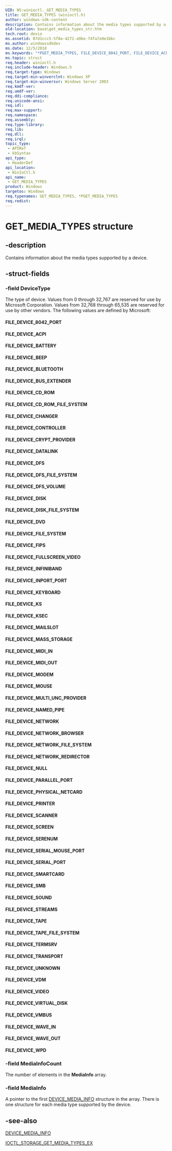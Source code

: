```yaml
---
UID: NS:winioctl._GET_MEDIA_TYPES
title: GET_MEDIA_TYPES (winioctl.h)
author: windows-sdk-content
description: Contains information about the media types supported by a device.
old-location: base\get_media_types_str.htm
tech.root: devio
ms.assetid: 07d1ccc5-5f8a-4272-a9be-74fa7a9e1bbc
ms.author: windowssdkdev
ms.date: 12/5/2018
ms.keywords: "*PGET_MEDIA_TYPES, FILE_DEVICE_8042_PORT, FILE_DEVICE_ACPI, FILE_DEVICE_BATTERY, FILE_DEVICE_BEEP, FILE_DEVICE_BLUETOOTH, FILE_DEVICE_BUS_EXTENDER, FILE_DEVICE_CD_ROM, FILE_DEVICE_CD_ROM_FILE_SYSTEM, FILE_DEVICE_CHANGER, FILE_DEVICE_CONTROLLER, FILE_DEVICE_CRYPT_PROVIDER, FILE_DEVICE_DATALINK, FILE_DEVICE_DFS, FILE_DEVICE_DFS_FILE_SYSTEM, FILE_DEVICE_DFS_VOLUME, FILE_DEVICE_DISK, FILE_DEVICE_DISK_FILE_SYSTEM, FILE_DEVICE_DVD, FILE_DEVICE_FILE_SYSTEM, FILE_DEVICE_FIPS, FILE_DEVICE_FULLSCREEN_VIDEO, FILE_DEVICE_INFINIBAND, FILE_DEVICE_INPORT_PORT, FILE_DEVICE_KEYBOARD, FILE_DEVICE_KS, FILE_DEVICE_KSEC, FILE_DEVICE_MAILSLOT, FILE_DEVICE_MASS_STORAGE, FILE_DEVICE_MIDI_IN, FILE_DEVICE_MIDI_OUT, FILE_DEVICE_MODEM, FILE_DEVICE_MOUSE, FILE_DEVICE_MULTI_UNC_PROVIDER, FILE_DEVICE_NAMED_PIPE, FILE_DEVICE_NETWORK, FILE_DEVICE_NETWORK_BROWSER, FILE_DEVICE_NETWORK_FILE_SYSTEM, FILE_DEVICE_NETWORK_REDIRECTOR, FILE_DEVICE_NULL, FILE_DEVICE_PARALLEL_PORT, FILE_DEVICE_PHYSICAL_NETCARD, FILE_DEVICE_PRINTER, FILE_DEVICE_SCANNER, FILE_DEVICE_SCREEN, FILE_DEVICE_SERENUM, FILE_DEVICE_SERIAL_MOUSE_PORT, FILE_DEVICE_SERIAL_PORT, FILE_DEVICE_SMARTCARD, FILE_DEVICE_SMB, FILE_DEVICE_SOUND, FILE_DEVICE_STREAMS, FILE_DEVICE_TAPE, FILE_DEVICE_TAPE_FILE_SYSTEM, FILE_DEVICE_TERMSRV, FILE_DEVICE_TRANSPORT, FILE_DEVICE_UNKNOWN, FILE_DEVICE_VDM, FILE_DEVICE_VIDEO, FILE_DEVICE_VIRTUAL_DISK, FILE_DEVICE_VMBUS, FILE_DEVICE_WAVE_IN, FILE_DEVICE_WAVE_OUT, FILE_DEVICE_WPD, GET_MEDIA_TYPES, GET_MEDIA_TYPES structure, PGET_MEDIA_TYPES, PGET_MEDIA_TYPES structure pointer, _win32_get_media_types_str, base.get_media_types_str, winioctl/GET_MEDIA_TYPES, winioctl/PGET_MEDIA_TYPES"
ms.topic: struct
req.header: winioctl.h
req.include-header: Windows.h
req.target-type: Windows
req.target-min-winverclnt: Windows XP
req.target-min-winversvr: Windows Server 2003
req.kmdf-ver: 
req.umdf-ver: 
req.ddi-compliance: 
req.unicode-ansi: 
req.idl: 
req.max-support: 
req.namespace: 
req.assembly: 
req.type-library: 
req.lib: 
req.dll: 
req.irql: 
topic_type:
 - APIRef
 - kbSyntax
api_type:
 - HeaderDef
api_location:
 - WinIoCtl.h
api_name:
 - GET_MEDIA_TYPES
product: Windows
targetos: Windows
req.typenames: GET_MEDIA_TYPES, *PGET_MEDIA_TYPES
req.redist: 
---
```


# GET_MEDIA_TYPES structure


## -description


Contains information about the media types supported by a device.


## -struct-fields




### -field DeviceType

The type of device. Values from 0 through 32,767 are reserved for use by Microsoft Corporation. Values from 32,768 through 65,535 are reserved for use by other vendors. The following values are defined by Microsoft:

<a id="FILE_DEVICE_8042_PORT"></a>
<a id="file_device_8042_port"></a>


#### FILE_DEVICE_8042_PORT

<a id="FILE_DEVICE_ACPI"></a>
<a id="file_device_acpi"></a>


#### FILE_DEVICE_ACPI

<a id="FILE_DEVICE_BATTERY"></a>
<a id="file_device_battery"></a>


#### FILE_DEVICE_BATTERY

<a id="FILE_DEVICE_BEEP"></a>
<a id="file_device_beep"></a>


#### FILE_DEVICE_BEEP

<a id="FILE_DEVICE_BLUETOOTH"></a>
<a id="file_device_bluetooth"></a>


#### FILE_DEVICE_BLUETOOTH

<a id="FILE_DEVICE_BUS_EXTENDER"></a>
<a id="file_device_bus_extender"></a>


#### FILE_DEVICE_BUS_EXTENDER

<a id="FILE_DEVICE_CD_ROM"></a>
<a id="file_device_cd_rom"></a>


#### FILE_DEVICE_CD_ROM

<a id="FILE_DEVICE_CD_ROM_FILE_SYSTEM"></a>
<a id="file_device_cd_rom_file_system"></a>


#### FILE_DEVICE_CD_ROM_FILE_SYSTEM

<a id="FILE_DEVICE_CHANGER"></a>
<a id="file_device_changer"></a>


#### FILE_DEVICE_CHANGER

<a id="FILE_DEVICE_CONTROLLER"></a>
<a id="file_device_controller"></a>


#### FILE_DEVICE_CONTROLLER

<a id="FILE_DEVICE_CRYPT_PROVIDER"></a>
<a id="file_device_crypt_provider"></a>


#### FILE_DEVICE_CRYPT_PROVIDER

<a id="FILE_DEVICE_DATALINK"></a>
<a id="file_device_datalink"></a>


#### FILE_DEVICE_DATALINK

<a id="FILE_DEVICE_DFS"></a>
<a id="file_device_dfs"></a>


#### FILE_DEVICE_DFS

<a id="FILE_DEVICE_DFS_FILE_SYSTEM"></a>
<a id="file_device_dfs_file_system"></a>


#### FILE_DEVICE_DFS_FILE_SYSTEM

<a id="FILE_DEVICE_DFS_VOLUME"></a>
<a id="file_device_dfs_volume"></a>


#### FILE_DEVICE_DFS_VOLUME

<a id="FILE_DEVICE_DISK"></a>
<a id="file_device_disk"></a>


#### FILE_DEVICE_DISK

<a id="FILE_DEVICE_DISK_FILE_SYSTEM"></a>
<a id="file_device_disk_file_system"></a>


#### FILE_DEVICE_DISK_FILE_SYSTEM

<a id="FILE_DEVICE_DVD"></a>
<a id="file_device_dvd"></a>


#### FILE_DEVICE_DVD

<a id="FILE_DEVICE_FILE_SYSTEM"></a>
<a id="file_device_file_system"></a>


#### FILE_DEVICE_FILE_SYSTEM

<a id="FILE_DEVICE_FIPS"></a>
<a id="file_device_fips"></a>


#### FILE_DEVICE_FIPS

<a id="FILE_DEVICE_FULLSCREEN_VIDEO"></a>
<a id="file_device_fullscreen_video"></a>


#### FILE_DEVICE_FULLSCREEN_VIDEO

<a id="FILE_DEVICE_INFINIBAND"></a>
<a id="file_device_infiniband"></a>


#### FILE_DEVICE_INFINIBAND

<a id="FILE_DEVICE_INPORT_PORT"></a>
<a id="file_device_inport_port"></a>


#### FILE_DEVICE_INPORT_PORT

<a id="FILE_DEVICE_KEYBOARD"></a>
<a id="file_device_keyboard"></a>


#### FILE_DEVICE_KEYBOARD

<a id="FILE_DEVICE_KS"></a>
<a id="file_device_ks"></a>


#### FILE_DEVICE_KS

<a id="FILE_DEVICE_KSEC"></a>
<a id="file_device_ksec"></a>


#### FILE_DEVICE_KSEC

<a id="FILE_DEVICE_MAILSLOT"></a>
<a id="file_device_mailslot"></a>


#### FILE_DEVICE_MAILSLOT

<a id="FILE_DEVICE_MASS_STORAGE"></a>
<a id="file_device_mass_storage"></a>


#### FILE_DEVICE_MASS_STORAGE

<a id="FILE_DEVICE_MIDI_IN"></a>
<a id="file_device_midi_in"></a>


#### FILE_DEVICE_MIDI_IN

<a id="FILE_DEVICE_MIDI_OUT"></a>
<a id="file_device_midi_out"></a>


#### FILE_DEVICE_MIDI_OUT

<a id="FILE_DEVICE_MODEM"></a>
<a id="file_device_modem"></a>


#### FILE_DEVICE_MODEM

<a id="FILE_DEVICE_MOUSE"></a>
<a id="file_device_mouse"></a>


#### FILE_DEVICE_MOUSE

<a id="FILE_DEVICE_MULTI_UNC_PROVIDER"></a>
<a id="file_device_multi_unc_provider"></a>


#### FILE_DEVICE_MULTI_UNC_PROVIDER

<a id="FILE_DEVICE_NAMED_PIPE"></a>
<a id="file_device_named_pipe"></a>


#### FILE_DEVICE_NAMED_PIPE

<a id="FILE_DEVICE_NETWORK"></a>
<a id="file_device_network"></a>


#### FILE_DEVICE_NETWORK

<a id="FILE_DEVICE_NETWORK_BROWSER"></a>
<a id="file_device_network_browser"></a>


#### FILE_DEVICE_NETWORK_BROWSER

<a id="FILE_DEVICE_NETWORK_FILE_SYSTEM"></a>
<a id="file_device_network_file_system"></a>


#### FILE_DEVICE_NETWORK_FILE_SYSTEM

<a id="FILE_DEVICE_NETWORK_REDIRECTOR"></a>
<a id="file_device_network_redirector"></a>


#### FILE_DEVICE_NETWORK_REDIRECTOR

<a id="FILE_DEVICE_NULL"></a>
<a id="file_device_null"></a>


#### FILE_DEVICE_NULL

<a id="FILE_DEVICE_PARALLEL_PORT"></a>
<a id="file_device_parallel_port"></a>


#### FILE_DEVICE_PARALLEL_PORT

<a id="FILE_DEVICE_PHYSICAL_NETCARD"></a>
<a id="file_device_physical_netcard"></a>


#### FILE_DEVICE_PHYSICAL_NETCARD

<a id="FILE_DEVICE_PRINTER"></a>
<a id="file_device_printer"></a>


#### FILE_DEVICE_PRINTER

<a id="FILE_DEVICE_SCANNER"></a>
<a id="file_device_scanner"></a>


#### FILE_DEVICE_SCANNER

<a id="FILE_DEVICE_SCREEN"></a>
<a id="file_device_screen"></a>


#### FILE_DEVICE_SCREEN

<a id="FILE_DEVICE_SERENUM"></a>
<a id="file_device_serenum"></a>


#### FILE_DEVICE_SERENUM

<a id="FILE_DEVICE_SERIAL_MOUSE_PORT"></a>
<a id="file_device_serial_mouse_port"></a>


#### FILE_DEVICE_SERIAL_MOUSE_PORT

<a id="FILE_DEVICE_SERIAL_PORT"></a>
<a id="file_device_serial_port"></a>


#### FILE_DEVICE_SERIAL_PORT

<a id="FILE_DEVICE_SMARTCARD"></a>
<a id="file_device_smartcard"></a>


#### FILE_DEVICE_SMARTCARD

<a id="FILE_DEVICE_SMB"></a>
<a id="file_device_smb"></a>


#### FILE_DEVICE_SMB

<a id="FILE_DEVICE_SOUND"></a>
<a id="file_device_sound"></a>


#### FILE_DEVICE_SOUND

<a id="FILE_DEVICE_STREAMS"></a>
<a id="file_device_streams"></a>


#### FILE_DEVICE_STREAMS

<a id="FILE_DEVICE_TAPE"></a>
<a id="file_device_tape"></a>


#### FILE_DEVICE_TAPE

<a id="FILE_DEVICE_TAPE_FILE_SYSTEM"></a>
<a id="file_device_tape_file_system"></a>


#### FILE_DEVICE_TAPE_FILE_SYSTEM

<a id="FILE_DEVICE_TERMSRV"></a>
<a id="file_device_termsrv"></a>


#### FILE_DEVICE_TERMSRV

<a id="FILE_DEVICE_TRANSPORT"></a>
<a id="file_device_transport"></a>


#### FILE_DEVICE_TRANSPORT

<a id="FILE_DEVICE_UNKNOWN"></a>
<a id="file_device_unknown"></a>


#### FILE_DEVICE_UNKNOWN

<a id="FILE_DEVICE_VDM"></a>
<a id="file_device_vdm"></a>


#### FILE_DEVICE_VDM

<a id="FILE_DEVICE_VIDEO"></a>
<a id="file_device_video"></a>


#### FILE_DEVICE_VIDEO

<a id="FILE_DEVICE_VIRTUAL_DISK"></a>
<a id="file_device_virtual_disk"></a>


#### FILE_DEVICE_VIRTUAL_DISK

<a id="FILE_DEVICE_VMBUS"></a>
<a id="file_device_vmbus"></a>


#### FILE_DEVICE_VMBUS

<a id="FILE_DEVICE_WAVE_IN"></a>
<a id="file_device_wave_in"></a>


#### FILE_DEVICE_WAVE_IN

<a id="FILE_DEVICE_WAVE_OUT"></a>
<a id="file_device_wave_out"></a>


#### FILE_DEVICE_WAVE_OUT

<a id="FILE_DEVICE_WPD"></a>
<a id="file_device_wpd"></a>


#### FILE_DEVICE_WPD


### -field MediaInfoCount

The number of elements in the <b>MediaInfo</b> array.


### -field MediaInfo

A pointer to the first 
<a href="https://msdn.microsoft.com/90367411-3008-4e37-9884-e586fc5162d9">DEVICE_MEDIA_INFO</a> structure in the array. There is one structure for each media type supported by the device.


## -see-also




<a href="https://msdn.microsoft.com/90367411-3008-4e37-9884-e586fc5162d9">DEVICE_MEDIA_INFO</a>



<a href="https://msdn.microsoft.com/eb3676cb-9f50-4105-89b6-ee2174e197ec">IOCTL_STORAGE_GET_MEDIA_TYPES_EX</a>
 

 

